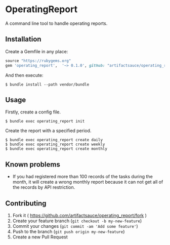 # OperatingReport

A command line tool to handle operating reports.

## Installation

Create a Gemfile in any place:

```ruby
source "https://rubygems.org"
gem 'operating_report',  '~> 0.1.0', github: "artifactsauce/operating_report", branch: 'master'
```

And then execute:

    $ bundle install --path vendor/bundle

## Usage

Firstly, create a config file.

    $ bundle exec operating_report init

Create the report with a specified period.

    $ bundle exec operating_report create daily
    $ bundle exec operating_report create weekly
    $ bundle exec operating_report create monthly

## Known problems

- If you had registered more than 100 records of the tasks during the month, it will create a wrong monthly report because it can not get all of the records by API restriction.


## Contributing

1. Fork it ( https://github.com/artifactsauce/operating_report/fork )
2. Create your feature branch (`git checkout -b my-new-feature`)
3. Commit your changes (`git commit -am 'Add some feature'`)
4. Push to the branch (`git push origin my-new-feature`)
5. Create a new Pull Request
